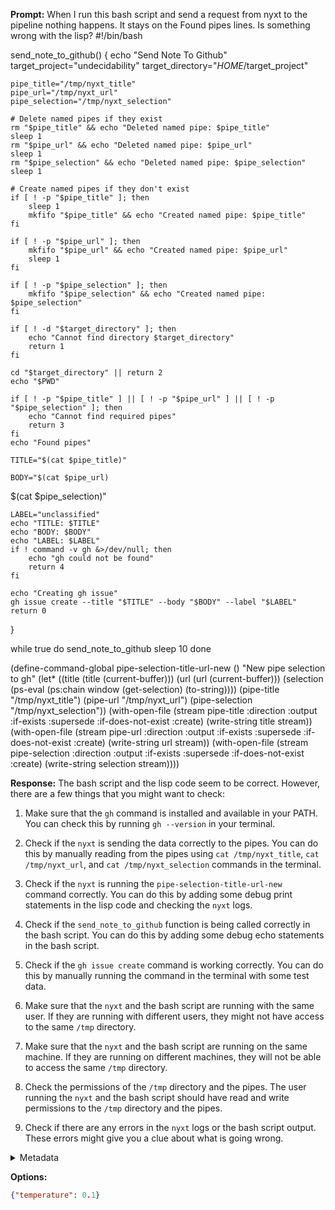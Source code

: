**Prompt:**
When I run this bash script and send a request from nyxt to the pipeline nothing happens. It stays on the Found pipes lines. Is something wrong with the lisp?
#!/bin/bash

send_note_to_github() {
    echo "Send Note To Github"
    target_project="undecidability"
    target_directory="$HOME/$target_project"

    pipe_title="/tmp/nyxt_title"
    pipe_url="/tmp/nyxt_url"
    pipe_selection="/tmp/nyxt_selection"

    # Delete named pipes if they exist
    rm "$pipe_title" && echo "Deleted named pipe: $pipe_title"
    sleep 1
    rm "$pipe_url" && echo "Deleted named pipe: $pipe_url"
    sleep 1
    rm "$pipe_selection" && echo "Deleted named pipe: $pipe_selection"
    sleep 1

    # Create named pipes if they don't exist
    if [ ! -p "$pipe_title" ]; then
        sleep 1
        mkfifo "$pipe_title" && echo "Created named pipe: $pipe_title"
    fi

    if [ ! -p "$pipe_url" ]; then
        mkfifo "$pipe_url" && echo "Created named pipe: $pipe_url"
        sleep 1
    fi

    if [ ! -p "$pipe_selection" ]; then
        mkfifo "$pipe_selection" && echo "Created named pipe: $pipe_selection"
    fi

    if [ ! -d "$target_directory" ]; then
        echo "Cannot find directory $target_directory"
        return 1
    fi

    cd "$target_directory" || return 2
    echo "$PWD"

    if [ ! -p "$pipe_title" ] || [ ! -p "$pipe_url" ] || [ ! -p "$pipe_selection" ]; then
        echo "Cannot find required pipes"
        return 3
    fi
    echo "Found pipes"

    TITLE="$(cat $pipe_title)"

    BODY="$(cat $pipe_url)
$(cat $pipe_selection)"

    LABEL="unclassified"
    echo "TITLE: $TITLE"
    echo "BODY: $BODY"
    echo "LABEL: $LABEL"
    if ! command -v gh &>/dev/null; then
        echo "gh could not be found"
        return 4
    fi

    echo "Creating gh issue"
    gh issue create --title "$TITLE" --body "$BODY" --label "$LABEL"
    return 0
}

while true
do
    send_note_to_github
    sleep 10
done


 (define-command-global pipe-selection-title-url-new ()
    "New pipe selection to gh"
  (let* ((title (title (current-buffer)))
         (url (url (current-buffer)))
         (selection (ps-eval (ps:chain window (get-selection) (to-string))))
         (pipe-title "/tmp/nyxt_title")
         (pipe-url "/tmp/nyxt_url")
         (pipe-selection "/tmp/nyxt_selection"))
    (with-open-file (stream pipe-title
                           :direction :output
                           :if-exists :supersede
                           :if-does-not-exist :create)
      (write-string title stream))
    (with-open-file (stream pipe-url
                           :direction :output
                           :if-exists :supersede
                           :if-does-not-exist :create)
      (write-string url stream))
    (with-open-file (stream pipe-selection
                           :direction :output
                           :if-exists :supersede
                           :if-does-not-exist :create)
      (write-string selection stream))))

**Response:**
The bash script and the lisp code seem to be correct. However, there are a few things that you might want to check:

1. Make sure that the `gh` command is installed and available in your PATH. You can check this by running `gh --version` in your terminal.

2. Check if the `nyxt` is sending the data correctly to the pipes. You can do this by manually reading from the pipes using `cat /tmp/nyxt_title`, `cat /tmp/nyxt_url`, and `cat /tmp/nyxt_selection` commands in the terminal.

3. Check if the `nyxt` is running the `pipe-selection-title-url-new` command correctly. You can do this by adding some debug print statements in the lisp code and checking the `nyxt` logs.

4. Check if the `send_note_to_github` function is being called correctly in the bash script. You can do this by adding some debug echo statements in the bash script.

5. Check if the `gh issue create` command is working correctly. You can do this by manually running the command in the terminal with some test data.

6. Make sure that the `nyxt` and the bash script are running with the same user. If they are running with different users, they might not have access to the same `/tmp` directory.

7. Make sure that the `nyxt` and the bash script are running on the same machine. If they are running on different machines, they will not be able to access the same `/tmp` directory.

8. Check the permissions of the `/tmp` directory and the pipes. The user running the `nyxt` and the bash script should have read and write permissions to the `/tmp` directory and the pipes.

9. Check if there are any errors in the `nyxt` logs or the bash script output. These errors might give you a clue about what is going wrong.

<details><summary>Metadata</summary>

- Duration: 38951 ms
- Datetime: 2023-10-26T20:12:10.875807
- Model: gpt-4-0613

</details>

**Options:**
```json
{"temperature": 0.1}
```

